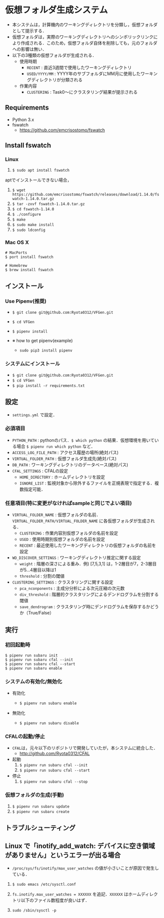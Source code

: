 # 仮想フォルダ生成システム
+ 本システムは，計算機内のワーキングディレクトリを分類し，仮想フォルダとして提示する．
+ 仮想フォルダは，実際のワーキングディレクトリへのシンボリックリンクにより作成される．このため，仮想フォルダ自体を削除しても，元のフォルダへの影響は無い．
+ 以下の3種類の仮想フォルダが生成される．
  + 使用時期
	+ `RECENT` : 直近3週間で使用したワーキングディレクトリ
	+ `USED/YYYY/MM` : YYYY年のサブフォルダにMM月に使用したワーキングディレクトリが分類される
  + 作業内容
	+ `CLUSTERING` : Task0〜にクラスタリング結果が提示される
  
## Requirements
+ Python 3.x
+ fswatch
  + https://github.com/emcrisostomo/fswatch
  
## Install fswatch
### Linux
1. `$ sudo apt install fswatch`

aptでインストールできない場合，

1. `$ wget https://github.com/emcrisostomo/fswatch/releases/download/1.14.0/fswatch-1.14.0.tar.gz`
2. `$ tar -zxvf fswatch-1.14.0.tar.gz`
3. `$ cd fswatch-1.14.0`
4. `$ ./configure`
5. `$ make`
6. `$ sudo make install`
7. `$ sudo ldconfig`

### Mac OS X
```
# MacPorts
$ port install fswatch
	
# Homebrew
$ brew install fswatch
```

## インストール
### Use Pipenv(推奨)
+ `$ git clone git@github.com:Ryota0312/VFGen.git`
+ `$ cd VFGen`
+ `$ pipenv install`

+ ※ how to get pipenv(example)
  + `sudo pip3 install pipenv`

### システムにインストール
+ `$ git clone git@github.com:Ryota0312/VFGen.git`
+ `$ cd VFGen`
+ `$ pip install -r requirements.txt`

## 設定
+ `settings.yml` で設定．

### 必須項目
+ `PYTHON_PATH` : pythonのパス．`$ which python` の結果．仮想環境を用いている場合 `$ pipenv run which python` など．
+ `ACCESS_LOG_FILE_PATH` : アクセス履歴の場所(絶対パス)
+ `VIRTUAL_FOLDER_PATH` : 仮想フォルダ生成先(絶対パス)
+ `DB_PATH` : ワーキングディレクトリのデータベース(絶対パス)
+ `CFAL_SETTINGS` : CFALの設定
  + `HOME_DIRECTORY` : ホームディレクトリを設定
  + `IGNORE_LIST` : 監視対象から除外するファイルを正規表現で指定する．複数指定可能．

### 任意項目(特に変更がなければsampleと同じでよい項目)
+ `VIRTUAL_FOLDER_NAME` : 仮想フォルダの名前． `VIRTUAL_FOLDER_PATH/VIRTUAL_FOLDER_NAME` に各仮想フォルダが生成される．
  + `CLUSTERING` : 作業内容別仮想フォルダの名前を設定
  + `USED` : 使用時期別仮想フォルダの名前を設定
  + `RECENT` : 最近使用したワーキングディレクトリの仮想フォルダの名前を設定
+ `WD_DISCOVER_SETTINGS` : ワーキングディレクトリ推定に関する設定
  + `weight` : 階層の深さによる重み．例) [7,5,3,1] は，1-2層目が7，2-3層目が5...4層目以降は1
  + `threshold` : 分割の閾値
+ `CLUSTERING_SETTINGS` : クラスタリングに関する設定
  + `pca_nconponents` : 主成分分析による次元圧縮の次元数
  + `div_threshold` : 階層的クラスタリングによるデンドログラムを分割する閾値
  + `save_dendrogram` : クラスタリング時にデンドログラムを保存するかどうか（True/False）
  
## 実行
### 初回起動時
```
$ pipenv run subaru init
$ pipenv run subaru cfal --init
$ pipenv run subaru cfal --start
$ pipenv run subaru enable
```

### システムの有効化/無効化
+ 有効化
  + `$ pipenv run subaru enable`

+ 無効化
  + `$ pipenv run subaru disable`

### CFALの起動/停止
+ `CFAL`は，元々以下のリポジトリで開発していたが，本システムに統合した．
  + http://github.com/Ryota0312/CFAL
+ 起動
  1. `$ pipenv run subaru cfal --init`
  2. `$ pipenv run subaru cfal --start`
+ 停止
  1. `$ pipenv run subaru cfal --stop`
  
### 仮想フォルダの生成(手動)
1. `$ pipenv run subaru update`
2. `$ pipenv run subaru create`

## トラブルシューティング
## Linux で「inotify_add_watch: デバイスに空き領域がありません」というエラーが出る場合
+ `/proc/sys/fs/inotify/max_user_watches` の値が小さいことが原因で発生している．

1. `$ sudo emacs /etc/sysctl.conf`

2. `fs.inotify.max_user_watches = XXXXXX` を追記．`XXXXXX` はホームディレクトリ以下のファイル数程度が良いはず．

3. `sudo /sbin/sysctl -p`
